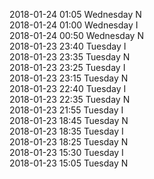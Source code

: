 2018-01-24 01:05 Wednesday  N  
2018-01-24 01:00 Wednesday  I  
2018-01-24 00:50 Wednesday  N  
2018-01-23 23:40 Tuesday  I  
2018-01-23 23:35 Tuesday  N  
2018-01-23 23:25 Tuesday  I  
2018-01-23 23:15 Tuesday  N  
2018-01-23 22:40 Tuesday  I  
2018-01-23 22:35 Tuesday  N  
2018-01-23 21:55 Tuesday  I  
2018-01-23 18:45 Tuesday  N  
2018-01-23 18:35 Tuesday  I  
2018-01-23 18:25 Tuesday  N  
2018-01-23 15:30 Tuesday  I  
2018-01-23 15:05 Tuesday  N  
